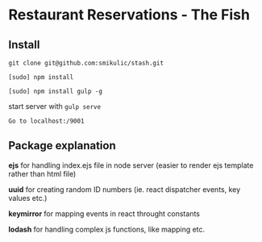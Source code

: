# Restaurant Reservations - The Fish

## Install
`git clone git@github.com:smikulic/stash.git`

`[sudo] npm install`

`[sudo] npm install gulp -g`

start server with `gulp serve`

`Go to localhost:/9001`


## Package explanation
<strong>ejs</strong> for handling index.ejs file in node server (easier to render ejs template rather than html file)

<strong>uuid</strong> for creating random ID numbers (ie. react dispatcher events, key values etc.)

<strong>keymirror</strong> for mapping events in react throught constants

<strong>lodash</strong> for handling complex js functions, like mapping etc.
